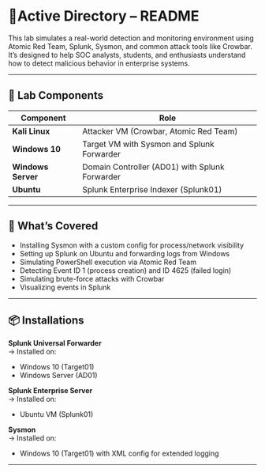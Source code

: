 # 📘Active Directory – README

This lab simulates a real-world detection and monitoring environment using Atomic Red Team, Splunk, Sysmon, and common attack tools like Crowbar. It’s designed to help SOC analysts, students, and enthusiasts understand how to detect malicious behavior in enterprise systems.

---

## 🔧 Lab Components

| Component         | Role                                              |
|------------------|---------------------------------------------------|
| **Kali Linux**    | Attacker VM (Crowbar, Atomic Red Team)           |
| **Windows 10**    | Target VM with Sysmon and Splunk Forwarder       |
| **Windows Server**| Domain Controller (AD01) with Splunk Forwarder   |
| **Ubuntu**        | Splunk Enterprise Indexer (Splunk01)             |

---

## 📍 What’s Covered

- Installing Sysmon with a custom config for process/network visibility
- Setting up Splunk on Ubuntu and forwarding logs from Windows
- Simulating PowerShell execution via Atomic Red Team
- Detecting Event ID 1 (process creation) and ID 4625 (failed login)
- Simulating brute-force attacks with Crowbar
- Visualizing events in Splunk

---

## 📦 Installations

**Splunk Universal Forwarder**  
→ Installed on:  
- Windows 10 (Target01)  
- Windows Server (AD01)  

**Splunk Enterprise Server**  
→ Installed on:  
- Ubuntu VM (Splunk01)

**Sysmon**  
→ Installed on:  
- Windows 10 (Target01) with XML config for extended logging

---

